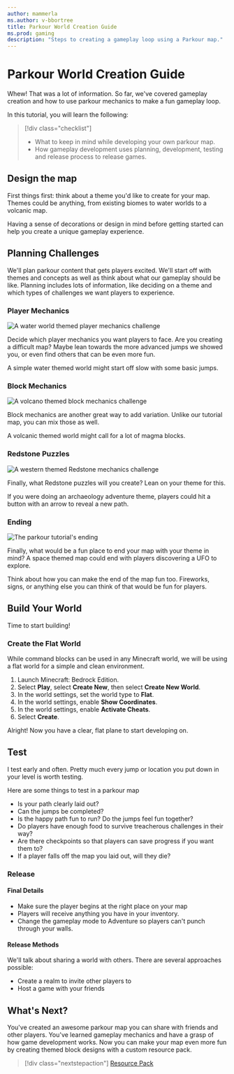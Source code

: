 ```yaml
---
author: mammerla
ms.author: v-bbortree
title: Parkour World Creation Guide
ms.prod: gaming
description: "Steps to creating a gameplay loop using a Parkour map."
---
```


# Parkour World Creation Guide

Whew! That was a lot of information. So far, we've covered gameplay creation and how to use parkour mechanics to make a fun gameplay loop.

In this tutorial, you will learn the following:

> [!div class="checklist"]
>
> - What to keep in mind while developing your own parkour map.
> - How gameplay development uses planning, development, testing and release process to release games.


## Design the map

First things first: think about a theme you'd like to create for your map. Themes could be anything, from existing biomes to water worlds to a volcanic map.

Having a sense of decorations or design in mind before getting started can help you create a unique gameplay experience.

## Planning Challenges

We'll plan parkour content that gets players excited. We'll start off with themes and concepts as well as think about what our gameplay should be like.  Planning includes lots of information, like deciding on a theme and which types of challenges we want players to experience.

### Player Mechanics

![A water world themed player mechanics challenge](Media/Parkour/24ParkourPlayer.png)

Decide which player mechanics you want players to face. Are you creating a difficult map? Maybe lean towards the more advanced jumps we showed you, or even find others that can be even more fun.

A simple water themed world might start off slow with some basic jumps.

### Block Mechanics

![A volcano themed block mechanics challenge](Media/Parkour/25ParkourBlocks.png)

Block mechanics are another great way to add variation. Unlike our tutorial map, you can mix those as well.

A volcanic themed world might call for a lot of magma blocks.

### Redstone Puzzles

![A western themed Redstone mechanics challenge](Media/Parkour/26ParkourRedstone.png)

Finally, what Redstone puzzles will you create? Lean on your theme for this.

If you were doing an archaeology adventure theme, players could hit a button with an arrow to reveal a new path.

### Ending

![The parkour tutorial's ending](Media/Parkour/27ParkourEnd.png)

Finally, what would be a fun place to end your map with your theme in mind? A space themed map could end with players discovering a UFO to explore.

Think about how you can make the end of the map fun too. Fireworks, signs, or anything else you can think of that would be fun for players.

## Build Your World

Time to start building!

### Create the Flat World

While command blocks can be used in any Minecraft world, we will be
using a flat world for a simple and clean environment.

1. Launch Minecraft: Bedrock Edition.
1. Select **Play**, select **Create New**, then select **Create New
    World**.
1. In the world settings, set the world type to **Flat**.
1. In the world settings, enable **Show Coordinates**.
1. In the world settings, enable **Activate Cheats**.
1. Select **Create**.

Alright! Now you have a clear, flat plane to start developing on.

## Test

I test early and often. Pretty much every jump or location you put down in your level is worth testing.

Here are some things to test in a parkour map

- Is your path clearly laid out?
- Can the jumps be completed?
- Is the happy path fun to run? Do the jumps feel fun together?
- Do players have enough food to survive treacherous challenges in their way?
- Are there checkpoints so that players can save progress if you want them to?
- If a player falls off the map you laid out, will they die?

### Release

#### Final Details

- Make sure the player begins at the right place on your map
- Players will receive anything you have in your inventory.
- Change the gameplay mode to Adventure so players can't punch through your walls.

#### Release Methods

We'll talk about sharing a world with others. There are several approaches possible:

- Create a realm to invite other players to
- Host a game with your friends

## What's Next?

You've created an awesome parkour map you can share with friends and other players. You've learned gameplay mechanics and have a grasp of how game development works. Now you can make your map even more fun by creating themed block designs with a custom resource pack.

> [!div class="nextstepaction"]
> [Resource Pack](ResourcePack.md)

